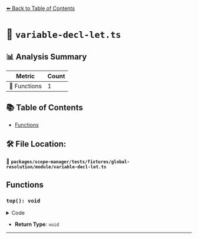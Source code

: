 [⬅️ Back to Table of Contents](../../../../../../index.md)

# 📄 `variable-decl-let.ts`

## 📊 Analysis Summary

| Metric | Count |
|--------|-------|
| 🔧 Functions | 1 |

## 📚 Table of Contents

- [Functions](#functions)

## 🛠️ File Location:
📂 **`packages/scope-manager/tests/fixtures/global-resolution/module/variable-decl-let.ts`**

## Functions

### `top(): void`

<details><summary>Code</summary>

```ts
() => {}
```
</details>

- **Return Type**: `void`

---
